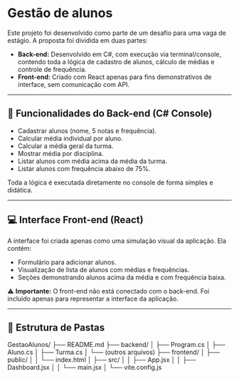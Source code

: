 # Gestão de alunos

Este projeto foi desenvolvido como parte de um desafio para uma vaga de estágio. A proposta foi dividida em duas partes:

- **Back-end:** Desenvolvido em C#, com execução via terminal/console, contendo toda a lógica de cadastro de alunos, cálculo de médias e controle de frequência.
- **Front-end:** Criado com React apenas para fins demonstrativos de interface, sem comunicação com API.

---

## 🎯 Funcionalidades do Back-end (C# Console)

- Cadastrar alunos (nome, 5 notas e frequência).
- Calcular média individual por aluno.
- Calcular a média geral da turma.
- Mostrar média por disciplina.
- Listar alunos com média acima da média da turma.
- Listar alunos com frequência abaixo de 75%.

Toda a lógica é executada diretamente no console de forma simples e didática.

---

## 💻 Interface Front-end (React)

A interface foi criada apenas como uma simulação visual da aplicação. Ela contém:

- Formulário para adicionar alunos.
- Visualização de lista de alunos com médias e frequências.
- Seções demonstrando alunos acima da média e com frequência baixa.

⚠️ **Importante:** O front-end não está conectado com o back-end. Foi incluído apenas para representar a interface da aplicação.

---

## 📁 Estrutura de Pastas
GestaoAlunos/
├── README.md
├── backend/
│   ├── Program.cs
│   ├── Aluno.cs
│   ├── Turma.cs
│   └── (outros arquivos)
├── frontend/
│   ├── public/
│   │   └── index.html
│   ├── src/
│   │   ├── App.jsx
│   │   ├── Dashboard.jsx
│   │   └── main.jsx
│   └── vite.config.js

